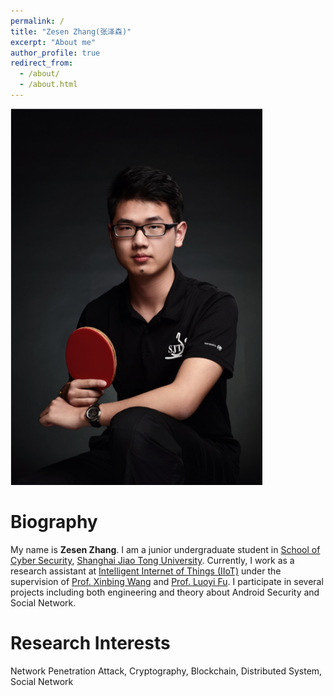 ```yaml
---
permalink: /
title: "Zesen Zhang(张泽森)"
excerpt: "About me"
author_profile: true
redirect_from: 
  - /about/
  - /about.html
---
```

<img src="images/zesenzhang.png" width = "80%" />

Biography
======
My name is **Zesen Zhang**. I am a junior undergraduate student in [School of Cyber Security](http://www.infosec.sjtu.edu.cn), [Shanghai Jiao Tong University](http://www.sjtu.edu.cn). Currently, I work as a research assistant at [Intelligent Internet of Things (IIoT)](http://iiot.sjtu.edu.cn/) under the supervision of [Prof. Xinbing Wang](http://iwct.sjtu.edu.cn/Personal/xwang8/) and [Prof. Luoyi Fu](http://www.cs.sjtu.edu.cn/~fu-ly/index.html). I participate in several projects including both engineering and theory about Android Security and Social Network.

Research Interests
======
Network Penetration Attack, Cryptography, Blockchain, Distributed System, Social Network 
